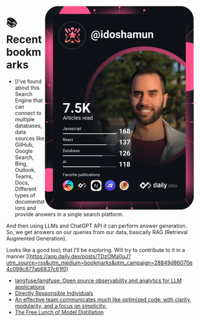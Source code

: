 <a href="https://app.daily.dev/idoshamun"><img src="https://raw.githubusercontent.com/idoshamun/idoshamun/devcard/devcard.svg" align='right' width="400" alt="Ido Shamun's Dev Card"/></a>

# 📚 Recent bookmarks
<!-- BOOKMARKS:START -->
- [I&#39;ve found about this Search Engine that can connect to multiple databases, data sources like GitHub, Google Search, Bing, Outlook, Teams, Docs, Different types of documentations and provide answers in a single search platform. 

And then using LLMs and ChatGPT API it can perform answer generation. So, we get answers on our queries from our data, basically RAG &lpar;Retrieval Augmented Generation&rpar;. 

Looks like a good tool, that I&#39;ll be exploring. Will try to contribute to it in a manner.](https://app.daily.dev/posts/TDzOMa0uJ?utm_source=rss&utm_medium=bookmarks&utm_campaign=28849d86070e4c099c877ab6837c61f0)
- [langfuse/langfuse: Open source observability and analytics for LLM applications](https://app.daily.dev/posts/ZxXpp26IX?utm_source=rss&utm_medium=bookmarks&utm_campaign=28849d86070e4c099c877ab6837c61f0)
- [Directly Responsible Individuals](https://app.daily.dev/posts/s4jGvb6oF?utm_source=rss&utm_medium=bookmarks&utm_campaign=28849d86070e4c099c877ab6837c61f0)
- [An effective team communicates much like optimized code: with clarity, modularity, and a focus on simplicity.](https://app.daily.dev/posts/6PMzGoA5G?utm_source=rss&utm_medium=bookmarks&utm_campaign=28849d86070e4c099c877ab6837c61f0)
- [The Free Lunch of Model Distillation](https://app.daily.dev/posts/D70Ivmemr?utm_source=rss&utm_medium=bookmarks&utm_campaign=28849d86070e4c099c877ab6837c61f0)
<!-- BOOKMARKS:END -->
